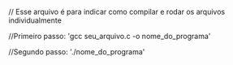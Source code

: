 // Esse arquivo é para indicar como compilar e rodar os arquivos individualmente

//Primeiro passo:
'gcc seu_arquivo.c -o nome_do_programa'

//Segundo passo:
'./nome_do_programa'
